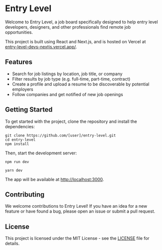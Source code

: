 <h1>Entry Level</h1>
<p>Welcome to Entry Level, a job board specifically designed to help entry level developers, designers, and other professionals find remote job opportunities.</p>
<p>This project is built using React and Next.js, and is hosted on Vercel at <a href="entry-level-devs-nextjs.vercel.app/">entry-level-devs-nextjs.vercel.app/</a>.</p>
<h2>Features</h2>
<ul>
  <li>Search for job listings by location, job title, or company</li>
  <li>Filter results by job type (e.g. full-time, part-time, contract)</li>
  <li>Create a profile and upload a resume to be discoverable by potential employers</li>
  <li>Follow companies and get notified of new job openings</li>
</ul>
<h2>Getting Started</h2>
<p>To get started with the project, clone the repository and install the dependencies:</p>
<pre><code>git clone https://github.com/[user]/entry-level.git
cd entry-level
npm install
</code></pre>
<p>Then, start the development server:</p>
<pre><code>npm run dev
</code></pre>
<pre><code>yarn dev
</code></pre>
<p>The app will be available at <a href="http://localhost:3000">http://localhost:3000</a>.</p>
<h2>Contributing</h2>
<p>We welcome contributions to Entry Level! If you have an idea for a new feature or have found a bug, please open an issue or submit a pull request.</p>
<h2>License</h2>
<p>This project is licensed under the MIT License - see the <a href="https://github.com/ryarturogi/entry-level/blob/master/LICENSE">LICENSE</a> file for details.</p>
